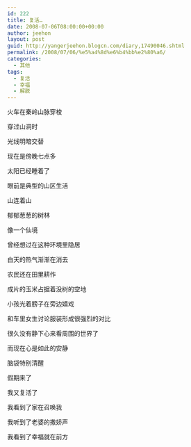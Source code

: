 ```yaml
---
id: 222
title: 复活…
date: 2008-07-06T08:00:00+00:00
author: jeehon
layout: post
guid: http://yangerjeehon.blogcn.com/diary,17490046.shtml
permalink: /2008/07/06/%e5%a4%8d%e6%b4%bb%e2%80%a6/
categories:
  - 其他
tags:
  - 复活
  - 幸福
  - 解脱
---
```

火车在秦岭山脉穿梭
  
穿过山洞时
  
光线明暗交替
  
现在是傍晚七点多
  
太阳已经睡着了
  
眼前是典型的山区生活
  
山连着山
  
郁郁葱葱的树林
  
像一个仙境
  
曾经想过在这种环境里隐居

白天的热气渐渐在消去
  
农民还在田里耕作
  
成片的玉米占据着没树的空地
  
小孩光着膀子在旁边嬉戏
  
和车里女生讨论服装形成很强烈的对比
  
很久没有静下心来看周围的世界了
  
而现在心是如此的安静
  
脑袋特别清醒

假期来了
  
我又复活了
  
我看到了家在召唤我
  
我听到了老婆的撒娇声
  
我看到了幸福就在前方